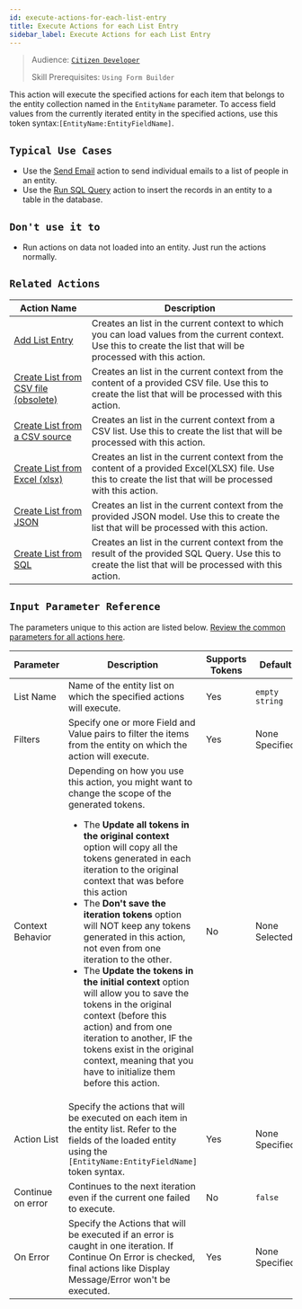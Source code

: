 ```yaml
---
id: execute-actions-for-each-list-entry
title: Execute Actions for each List Entry
sidebar_label: Execute Actions for each List Entry
---
```


> Audience: [`Citizen Developer`](/audience.md#citizen-developers)
>
> Skill Prerequisites: `Using Form Builder`

This action will execute the specified actions for each item that belongs to the entity collection named in the `EntityName` parameter. To access field values from the currently iterated entity in the specified actions, use this token syntax:`[EntityName:EntityFieldName]`.

## `Typical Use Cases`

- Use the [Send Email](/actions/send-email.md) action to send individual emails to a list of people in an entity.
- Use the [Run SQL Query](/actions/run-sql-query.md) action to insert the records in an entity to a table in the database.

## `Don't use it to`

- Run actions on data not loaded into an entity. Just run the actions normally.

## `Related Actions`

| Action Name | Description |
| -- | -- |
| [Add List Entry](/actions/add-list-entry.md)   | Creates an list in the current context to which you can load values from the current context. Use this to create the list that will be processed with this action. |
| [Create List from CSV file (obsolete)](/actions/create-list-from-csv-file-obsolete.md)   | Creates an list in the current context from the content of a provided CSV file. Use this to create the list that will be processed with this action. |
| [Create List from a CSV source](/actions/create-list-from-a-csv-source.md)   | Creates an list in the current context from a CSV list. Use this to create the list that will be processed with this action. |
| [Create List from Excel (xlsx) ](/actions/create-list-from-excel-xlsx.md)   | Creates an list in the current context from the content of a provided Excel(XLSX) file. Use this to create the list that will be processed with this action. |
| [Create List from JSON](/actions/create-list-from-json.md)   | Creates an list in the current context from the provided JSON model. Use this to create the list that will be processed with this action. |
| [Create List from SQL](/actions/create-list-from-sql.md)   | Creates an list in the current context from the result of the provided SQL Query. Use this to create the list that will be processed with this action. |

## `Input Parameter Reference`

The parameters unique to this action are listed below. [Review the common parameters for all actions here](/actions/common-parameters.md).

| Parameter| Description| Supports Tokens | Default| Required |
| -- | -- | -- | -- | -- |
| List Name | Name of the entity list on which the specified actions will execute. | Yes | `empty string` | Yes |
| Filters | Specify one or more Field and Value pairs to filter the items from the entity on which the action will execute. | Yes | None Specified | No |
| Context Behavior | Depending on how you use this action, you might want to change the scope of the generated tokens.<ul><li>The **Update all tokens in the original context** option will copy all the tokens generated in each iteration to the original context that was before this action </li><li>The **Don't save the iteration tokens** option will NOT keep any tokens generated in this action, not even from one iteration to the other.</li><li>The **Update the tokens in the initial context** option will allow you to save the tokens in the original context (before this action) and from one iteration to another, IF the tokens exist in the original context, meaning that you have to initialize them before this action.</li></ul> | No | None Selected | No |
| Action List | Specify the actions that will be executed on each item in the entity list. Refer to the fields of the loaded entity using the `[EntityName:EntityFieldName]` token syntax. | Yes | None Specified | No |
| Continue on error | Continues to the next iteration even if the current one failed to execute. | No | `false` | No |
| On Error | Specify the Actions that will be executed if an error is caught in one iteration. If Continue On Error is checked, final actions like Display Message/Error won't be executed. | Yes | None Specified | No |
